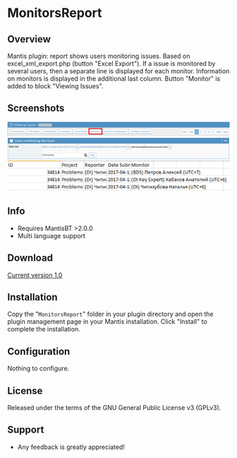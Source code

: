 # MonitorsReport


## Overview ##
Mantis plugin: report shows users monitoring issues.
Based on excel_xml_export.php (button "Excel Export").
If a issue is monitored by several users, then a separate line is displayed for each monitor.
Information on monitors is displayed in the additional last column.
Button "Monitor" is added to block "Viewing Issues".


## Screenshots ##
![alt text](Screenshots/Monnitor.png)
![alt text](Screenshots/monitoring_issue.png)
![alt text](Screenshots/report_excel.png)


## Info ##
- Requires MantisBT >2.0.0
- Multi language support


## Download ##
[Current version 1.0](https://github.com/AnatolyKabakov1983/MonitorsReport/releases/download/1.0/MonitorsReport-v1.0.zip)



## Installation ##
Copy the "`MonitorsReport`" folder in your plugin directory and open the plugin management page in your Mantis installation.
Click "Install" to complete the installation.


## Configuration ##
Nothing to configure.


## License ##
Released under the terms of the GNU General Public License v3 (GPLv3).


## Support ##
 * Any feedback is greatly appreciated!
